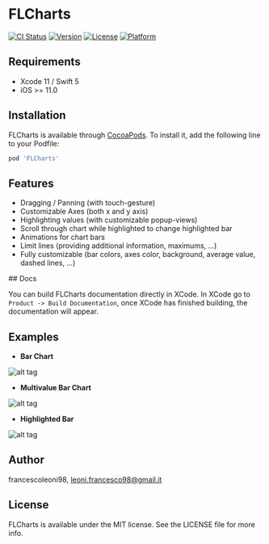 # FLCharts

[![CI Status](https://img.shields.io/travis/francescoleoni98/FLCharts.svg?style=flat)](https://travis-ci.org/francescoleoni98/FLCharts)
[![Version](https://img.shields.io/cocoapods/v/FLCharts.svg?style=flat)](https://cocoapods.org/pods/FLCharts)
[![License](https://img.shields.io/cocoapods/l/FLCharts.svg?style=flat)](https://cocoapods.org/pods/FLCharts)
[![Platform](https://img.shields.io/cocoapods/p/FLCharts.svg?style=flat)](https://cocoapods.org/pods/FLCharts)


## Requirements
* Xcode 11 / Swift 5
* iOS >= 11.0


## Installation

FLCharts is available through [CocoaPods](https://cocoapods.org). To install it, add the following line to your Podfile:

```ruby
pod 'FLCharts'
```


## Features

 - Dragging / Panning (with touch-gesture)
 - Customizable Axes (both x and y axis)
 - Highlighting values (with customizable popup-views)
 - Scroll through chart while highlighted to change highlighted bar
 - Animations for chart bars
 - Limit lines (providing additional information, maximums, ...)
 - Fully customizable (bar colors, axes color, background, average value, dashed lines, ...)


## Docs

You can build FLCharts documentation directly in XCode.
In XCode go to `Product -> Build Documentation`, once XCode has finished building, the documentation will appear.


## Examples

 - **Bar Chart**

 ![alt tag](https://github.com/francescoleoni98/FLCharts/blob/main/Screenshots/base_chart.jpg)

 - **Multivalue Bar Chart**

 ![alt tag](https://github.com/francescoleoni98/FLCharts/blob/main/Screenshots/multiple_value_chart.jpg)

 - **Highlighted Bar**

 ![alt tag](https://github.com/francescoleoni98/FLCharts/blob/main/Screenshots/highlightedview_chart.jpg)

## Author

francescoleoni98, leoni.francesco98@gmail.it

## License

FLCharts is available under the MIT license. See the LICENSE file for more info.
